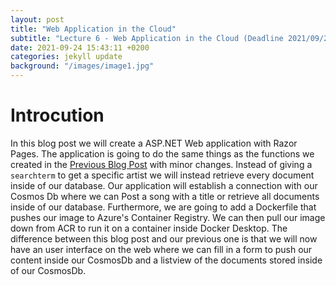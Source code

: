```yaml
---
layout: post
title: "Web Application in the Cloud"
subtitle: "Lecture 6 - Web Application in the Cloud (Deadline 2021/09/24 23:55)"
date: 2021-09-24 15:43:11 +0200
categories: jekyll update
background: "/images/image1.jpg"
---
```


# Introcution

In this blog post we will create a ASP.NET Web application with Razor Pages.
The application is going to do the same things as the functions we created in the [Previous Blog Post](https://orhan92.github.io/jekyll/update/2021/09/22/database-in-the-cloud.html) with minor changes. Instead of giving a `searchterm` to get a specific artist we will instead retrieve every document inside of our database. Our application will establish a connection with our Cosmos Db where we can Post a song with a title or retrieve all documents inside of our database. Furthermore, we are going to add a Dockerfile that pushes our image to Azure's Container Registry. We can then pull our image down from ACR to run it on a container inside Docker Desktop. The difference between this blog post and our previous one is that we will now have an user interface on the web where we can fill in a form to push our content inside our CosmosDb and a listview of the documents stored inside of our CosmosDb.
